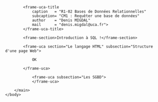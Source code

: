 <!DOCTYPE html>
<html lang="fr">
    <head>
        <meta charset="utf8"/>
        <title>CM1 (AdminSys)</title>
        <meta name="color-scheme" content="dark light">
        <meta name="viewport" content="width=device-width, initial-scale=1"/>
        <link   href="/skeleton/slides/index.css"  rel="stylesheet">
        <script  src="/skeleton/slides/index.js"  type="module"     blocking="render" async></script>
    </head>
    <body>
        <main>

            <frame-uca-title
                caption   = "R1-02 Bases de Données Relationnelles"
                subcaption= "CM1 : Requêter une base de données"
                author    = "Denis MIGDAL"
                mail      = "denis.migdal@uca.fr">
            </frame-uca-title>

            <frame-section>Introduction à SQL !</frame-section>
                            
            <frame-uca section="Le langage HTML" subsection="Structure d'une page Web">
            
                OK

            </frame-uca>

                <frame-uca subsection="Les SGBD">
                </frame-uca>

        </main>
    </body>
</html>